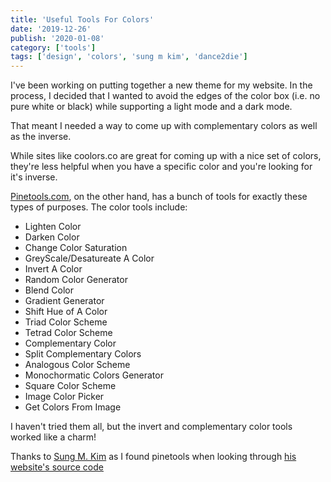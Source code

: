 ```yaml
---
title: 'Useful Tools For Colors'
date: '2019-12-26'
publish: '2020-01-08'
category: ['tools']
tags: ['design', 'colors', 'sung m kim', 'dance2die']
---
```


I've been working on putting together a new theme for my website. In the process, I decided that I wanted to avoid the edges of the color box (i.e. no pure white or black) while supporting a light mode and a dark mode.

That meant I needed a way to come up with complementary colors as well as the inverse.

While sites like coolors.co are great for coming up with a nice set of colors, they're less helpful when you have a specific color and you're looking for it's inverse.

[Pinetools.com](https://pinetools.com/c-colors/), on the other hand, has a bunch of tools for exactly these types of purposes. The color tools include:

-   Lighten Color
-   Darken Color
-   Change Color Saturation
-   GreyScale/Desatureate A Color
-   Invert A Color
-   Random Color Generator
-   Blend Color
-   Gradient Generator
-   Shift Hue of A Color
-   Triad Color Scheme
-   Tetrad Color Scheme
-   Complementary Color
-   Split Complementary Colors
-   Analogous Color Scheme
-   Monochormatic Colors Generator
-   Square Color Scheme
-   Image Color Picker
-   Get Colors From Image

I haven't tried them all, but the invert and complementary color tools worked like a charm!

Thanks to [Sung M. Kim](https://sung.codes/) as I found pinetools when looking through [his website's source code](https://github.com/dance2die/sung.codes/blob/master/src/theme.js)
